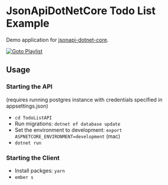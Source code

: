 # JsonApiDotNetCore Todo List Example

Demo application for [jsonapi-dotnet-core](https://github.com/json-api-dotnet/JsonApiDotNetCore/).

[![Goto Playlist](https://img.youtube.com/vi/KAMuo6K7VcE/0.jpg)](https://www.youtube.com/watch?v=KAMuo6K7VcE&list=PLu4Bq53iqJJAo1RF0TY4Q5qCG7n9AqSZf)

## Usage

### Starting the API

(requires running postgres instance with credentials specified in appsettings.json)

- `cd TodoListAPI`
- Run migrations: `dotnet ef database update`
- Set the environment to development: `export ASPNETCORE_ENVIRONMENT=development` (mac)
- `dotnet run`

### Starting the Client

- Install packges: `yarn`
- `ember s`
